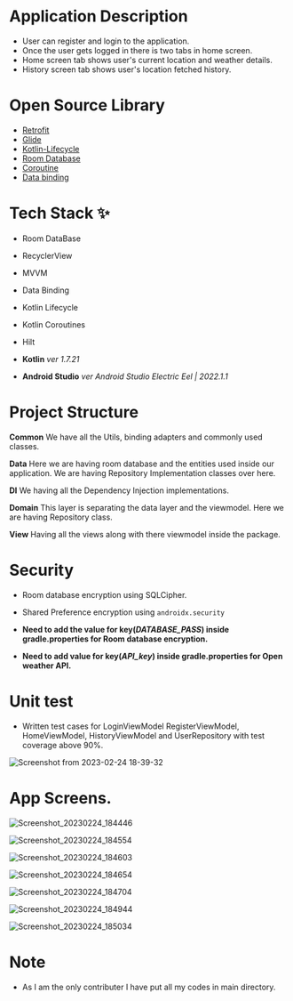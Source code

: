 # Application Description

* User can register and login to the application.
* Once the user gets logged in there is two tabs in home screen.
* Home screen tab shows user's current location and weather details.
* History screen tab shows user's location fetched history.

# Open Source Library

* [Retrofit](https://square.github.io/retrofit/)
* [Glide](https://github.com/bumptech/glide)
* [Kotlin-Lifecycle](https://developer.android.com/jetpack/androidx/releases/lifecycle)
* [Room Database](https://developer.android.com/training/data-storage/room)
* [Coroutine](https://kotlinlang.org/docs/coroutines-overview.html)
* [Data binding](https://developer.android.com/topic/libraries/data-binding)

# Tech Stack ✨

* Room DataBase
* RecyclerView
* MVVM
* Data Binding
* Kotlin Lifecycle
* Kotlin Coroutines
* Hilt


* **Kotlin** _ver 1.7.21_
* **Android Studio** _ver Android Studio Electric Eel | 2022.1.1_

# Project Structure

**Common**
We have all the Utils, binding adapters and commonly used classes.

**Data**
Here we are having room database and the entities used inside our application.
We are having Repository Implementation classes over here.

**DI**
We having all the Dependency Injection implementations.

**Domain**
This layer is separating the data layer and the viewmodel.
Here we are having Repository class.

**View**
Having all the views along with there viewmodel inside the package.

# Security

* Room database encryption using SQLCipher.
* Shared Preference encryption using `androidx.security`


* **Need to add the value for key(_DATABASE_PASS_) inside gradle.properties for Room database encryption.**
* **Need to add value for key(_API_key_) inside gradle.properties for Open weather API.**


# Unit test
* Written test cases for LoginViewModel RegisterViewModel, HomeViewModel, HistoryViewModel and UserRepository with test coverage above 90%.

![Screenshot from 2023-02-24 18-39-32](https://user-images.githubusercontent.com/126071022/221187177-af29393a-91db-4074-ba5d-de691e7d24c3.png)

# App Screens.



![Screenshot_20230224_184446](https://user-images.githubusercontent.com/126071022/221189271-ca7c2fbb-2400-4333-bcd8-770b832f184c.png)

![Screenshot_20230224_184554](https://user-images.githubusercontent.com/126071022/221189339-a32de48e-50e7-4076-89bd-9c94506991bd.png)

![Screenshot_20230224_184603](https://user-images.githubusercontent.com/126071022/221189367-b5f0076a-c1b6-4233-9f2f-ad71cfaae154.png)

![Screenshot_20230224_184654](https://user-images.githubusercontent.com/126071022/221189405-8124e60b-ae8a-4be4-9aa7-0d46b5a692ba.png)

![Screenshot_20230224_184704](https://user-images.githubusercontent.com/126071022/221189435-f52e5b91-8de3-4529-b977-ee34d457c491.png)

![Screenshot_20230224_184944](https://user-images.githubusercontent.com/126071022/221189465-4d58266e-ae2f-4957-a2fd-984bef0e5717.png)

![Screenshot_20230224_185034](https://user-images.githubusercontent.com/126071022/221189506-29180842-90cd-47c6-8804-c1afedc09506.png)

# Note
* As I am the only contributer I have put all my codes in main directory.
